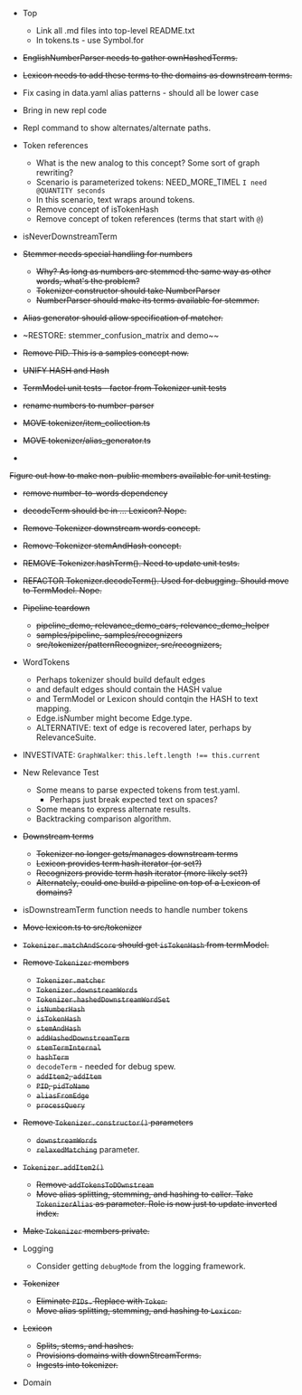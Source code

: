 * Top
  * Link all .md files into top-level README.txt
  * In tokens.ts - use Symbol.for

* ~~EnglishNumberParser needs to gather ownHashedTerms.~~
* ~~Lexicon needs to add these terms to the domains as downstream terms.~~

* Fix casing in data.yaml alias patterns - should all be lower case
* Bring in new repl code
* Repl command to show alternates/alternate paths.
* Token references
    * What is the new analog to this concept? Some sort of graph rewriting?
    * Scenario is parameterized tokens: NEED_MORE_TIMEL `I need @QUANTITY seconds`
    * In this scenario, text wraps around tokens.
    * Remove concept of isTokenHash
    * Remove concept of token references (terms that start with `@`)
* isNeverDownstreamTerm
* ~~Stemmer needs special handling for numbers~~
    * ~~Why? As long as numbers are stemmed the same way as other words, what's the problem?~~
    * ~~Tokenizer constructor should take NumberParser~~
    * ~~NumberParser should make its terms available for stemmer.~~
* ~~Alias generator should allow specification of matcher.~~
* ~RESTORE: stemmer_confusion_matrix and demo~~

* ~~Remove PID. This is a samples concept now.~~
* ~~UNIFY HASH and Hash~~
* ~~TermModel unit tests - factor from Tokenizer unit tests~~
* ~~rename numbers to number-parser~~
* ~~MOVE tokenizer/item_collection.ts~~
* ~~MOVE tokenizer/alias_generator.ts~~
* 
~~Figure out how to make non-public members available for unit testing.~~
* ~~remove number-to-words dependency~~
* ~~decodeTerm should be in ... Lexicon? Nope.~~
* ~~Remove Tokenizer downstream words concept.~~
* ~~Remove Tokenizer stemAndHash concept.~~
* ~~REMOVE Tokenizer.hashTerm(). Need to update unit tests.~~
* ~~REFACTOR Tokenizer.decodeTerm(). Used for debugging. Should move to TermModel. Nope.~~

* ~~Pipeline teardown~~
    * ~~pipeline_demo, relevance_demo_cars, relevance_demo_helper~~
    * ~~samples/pipeline, samples/recognizers~~
    * ~~src/tokenizer/patternRecognizer, src/recognizers,~~
* WordTokens
    * Perhaps tokenizer should build default edges
    * and default edges should contain the HASH value
    * and TermModel or Lexicon should contqin the HASH to text mapping.
    * Edge.isNumber might become Edge.type.
    * ALTERNATIVE: text of edge is recovered later, perhaps by RelevanceSuite.
* INVESTIVATE: `GraphWalker`: `this.left.length !== this.current`
* New Relevance Test
    * Some means to parse expected tokens from test.yaml.
        * Perhaps just break expected text on spaces? 
    * Some means to express alternate results.
    * Backtracking comparison algorithm.
* ~~Downstream terms~~
    * ~~Tokenizer no longer gets/manages downstream terms~~
    * ~~Lexicon provides term hash iterator (or set?)~~
    * ~~Recognizers provide term hash iterator (more likely set?)~~
    * ~~Alternately, could one build a pipeline on top of a Lexicon of domains?~~
* isDownstreamTerm function needs to handle number tokens
* ~~Move lexicon.ts to src/tokenizer~~
* ~~`Tokenizer.matchAndScore` should get `isTokenHash` from termModel.~~
* ~~Remove `Tokenizer` members~~
    * ~~`Tokenizer.matcher`~~
    * ~~`Tokenizer.downstreamWords`~~
    * ~~`Tokenizer.hashedDownstreamWordSet`~~
    * ~~`isNumberHash`~~
    * ~~`isTokenHash`~~
    * ~~`stemAndHash`~~
    * ~~`addHashedDownstreamTerm`~~
    * ~~`stemTermInternal`~~
    * ~~`hashTerm`~~
    * `decodeTerm` - needed for debug spew.
    * ~~`addItem2`, `addItem`~~
    * ~~`PID`, `pidToName`~~
    * ~~`aliasFromEdge`~~
    * ~~`processQuery`~~
* ~~Remove `Tokenizer.constructor()` parameters~~
    * ~~`downstreamWords`~~
    * ~~`relaxedMatching`~~ parameter.
* ~~`Tokenizer.addItem2()`~~
    * ~~Remove `addTokensToDOwnstream`~~
    * ~~Move alias splitting, stemming, and hashing to caller. Take `TokenizerAlias` as parameter. Role is now just to update inverted index.~~
* ~~Make `Tokenizer` members private.~~
* Logging
    * Consider getting `debugMode` from the logging framework.
* ~~Tokenizer~~
    * ~~Eliminate `PIDs.` Replace with `Token`.~~
    * ~~Move alias splitting, stemming, and hashing to `Lexicon`.~~
* ~~Lexicon~~
    * ~~Splits, stems, and hashes.~~
    * ~~Provisions domains with downStreamTerms.~~
    * ~~Ingests into tokenizer.~~
* Domain